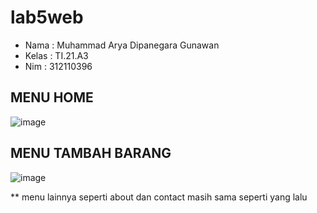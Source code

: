 # lab5web

- Nama : Muhammad Arya Dipanegara Gunawan
- Kelas : TI.21.A3
- Nim : 312110396

## MENU HOME
![image](https://user-images.githubusercontent.com/113499162/230786670-c624a85e-370b-4272-b655-fa2221ac3993.png)

## MENU TAMBAH BARANG
![image](https://user-images.githubusercontent.com/113499162/230786702-d4984b41-cdda-485d-97cd-11859b0a079b.png)

** menu lainnya seperti about dan contact masih sama seperti yang lalu
